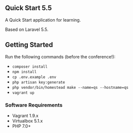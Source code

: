 ## Quick Start 5.5

A Quick Start application for learning.

Based on Laravel 5.5.

## Getting Started

Run the following commands (before the conference!):

* `composer install`
* `npm install`
* `cp .env.example .env`
* `php artisan key:generate`
* `php vendor/bin/homestead make --name=qs --hostname=qs`
* `vagrant up`

### Software Requirements

* Vagrant 1.9.x
* Virtualbox 5.1.x
* PHP 7.0+